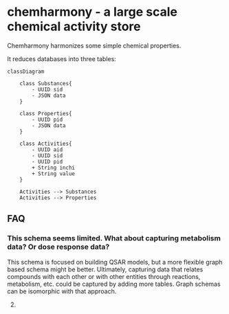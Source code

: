 # chemharmony - a large scale chemical activity store
Chemharmony harmonizes some simple chemical properties.

It reduces databases into three tables:

```mermaid
classDiagram

    class Substances{
        - UUID sid
        - JSON data
    }

    class Properties{
        - UUID pid
        - JSON data
    }

    class Activities{
        - UUID aid 
        - UUID sid
        - UUID pid
        + String inchi
        + String value
    }

    Activities --> Substances
    Activities --> Properties

```

## FAQ
### This schema seems limited. What about capturing metabolism data? Or dose response data? 
This schema is focused on building QSAR models, but a more flexible graph based schema might be better. Ultimately, capturing data that relates compounds with each other or with other entities through reactions, metabolism, etc. could be captured by adding more tables. Graph schemas can be isomorphic with that approach.

2. 
